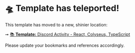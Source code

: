 # 🛸 Template has teleported!

This template has moved to a new, shinier location:

➞ [📚 **Template:** Discord Activity - React, Colyseus, TypeScript](https://robojs.dev/templates/discord-activities/react-colyseus-ts)

Please update your bookmarks and references accordingly.
